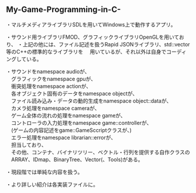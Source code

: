 ## My-Game-Programming-in-C-

・マルチメディアライブラリSDLを用いてWindows上で動作するアプリ。

・サウンド用ライブラリFMOD、グラフィックライブラリOpenGLを用いており、
・上記の他には、ファイル記述を扱うRapid JSONライブラリ、std::vector等のC++の標準的なライブラリを
　用いているが、それ以外は自身でコーディングしている。

・サウンドをnamespace audioが、  
　グラフィックをnamespace gpuが、  
　衝突処理をnamespace actionが、  
　各オブジェクト固有のデータをnamespace objectが、  
　ファイル読み込み・データの動的生成をnamespace object::dataが、  
　カメラ処理をnamespace cameraが、  
　ゲーム全体の流れの処理をnamespace gameが、  
　コントローラの入力処理をnamespace game::controllerが、  
　(ゲームの内容記述をgame::GameSccriptクラスが、)  
　エラー処理をnamespace librarian::errorが、  
　担当しており、  
　その他、コンテナ、バイナリツリー、ベクトル・行列を提供する自作クラスの  
　ARRAY、IDmap、BinaryTree、Vector(、Tools)がある。  

・現段階では単純な内容を扱う。

・より詳しい紹介は各実装ファイルに。
